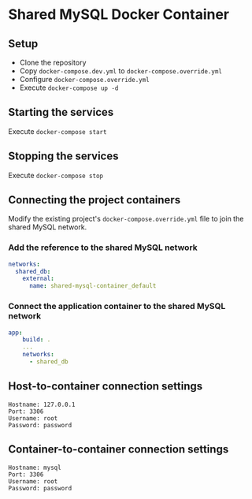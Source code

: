 # Shared MySQL Docker Container

## Setup
- Clone the repository
- Copy `docker-compose.dev.yml` to `docker-compose.override.yml`
- Configure `docker-compose.override.yml`
- Execute `docker-compose up -d`

## Starting the services
Execute `docker-compose start`

## Stopping the services
Execute `docker-compose stop`

## Connecting the project containers
Modify the existing project's `docker-compose.override.yml` file to join the shared MySQL network.

### Add the reference to the shared MySQL network
``` yml
networks:
  shared_db:
    external:
      name: shared-mysql-container_default
```

### Connect the application container to the shared MySQL network
``` yml
app:
    build: .
    ...
    networks:
      - shared_db
```

## Host-to-container connection settings

```
Hostname: 127.0.0.1
Port: 3306
Username: root
Password: password
```

## Container-to-container connection settings

```
Hostname: mysql
Port: 3306
Username: root
Password: password
```
